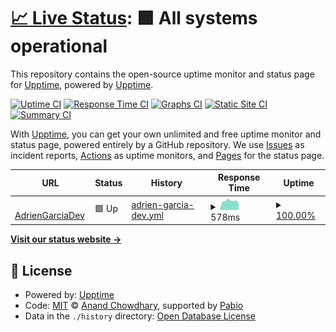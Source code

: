 # [📈 Live Status](https://adriengarciadev.fr): <!--live status--> **🟩 All systems operational**

This repository contains the open-source uptime monitor and status page for [Upptime](https://upptime.js.org), powered by [Upptime](https://github.com/upptime/upptime).

[![Uptime CI](https://github.com/adriengarciadev/test-status-page/workflows/Uptime%20CI/badge.svg)](https://github.com/adriengarciadev/test-status-page/actions?query=workflow%3A%22Uptime+CI%22)
[![Response Time CI](https://github.com/adriengarciadev/test-status-page/workflows/Response%20Time%20CI/badge.svg)](https://github.com/adriengarciadev/test-status-page/actions?query=workflow%3A%22Response+Time+CI%22)
[![Graphs CI](https://github.com/adriengarciadev/test-status-page/workflows/Graphs%20CI/badge.svg)](https://github.com/adriengarciadev/test-status-page/actions?query=workflow%3A%22Graphs+CI%22)
[![Static Site CI](https://github.com/adriengarciadev/test-status-page/workflows/Static%20Site%20CI/badge.svg)](https://github.com/adriengarciadev/test-status-page/actions?query=workflow%3A%22Static+Site+CI%22)
[![Summary CI](https://github.com/adriengarciadev/test-status-page/workflows/Summary%20CI/badge.svg)](https://github.com/adriengarciadev/test-status-page/actions?query=workflow%3A%22Summary+CI%22)

With [Upptime](https://upptime.js.org), you can get your own unlimited and free uptime monitor and status page, powered entirely by a GitHub repository. We use [Issues](https://github.com/upptime/upptime/issues) as incident reports, [Actions](https://github.com/adriengarciadev/test-status-page/actions) as uptime monitors, and [Pages](https://adriengarciadev.fr) for the status page.

<!--start: status pages-->
<!-- This summary is generated by Upptime (https://github.com/upptime/upptime) -->
<!-- Do not edit this manually, your changes will be overwritten -->
<!-- prettier-ignore -->
| URL | Status | History | Response Time | Uptime |
| --- | ------ | ------- | ------------- | ------ |
| <img alt="" src="https://icons.duckduckgo.com/ip3/adriengarciadev.fr.ico" height="13"> [AdrienGarciaDev](https://adriengarciadev.fr) | 🟩 Up | [adrien-garcia-dev.yml](https://github.com/adriengarciadev/test-status-page/commits/HEAD/history/adrien-garcia-dev.yml) | <details><summary><img alt="Response time graph" src="./graphs/adrien-garcia-dev/response-time-week.png" height="20"> 578ms</summary><br><a href="https://status.adriengarciadev.fr/history/adrien-garcia-dev"><img alt="Response time 534" src="https://img.shields.io/endpoint?url=https%3A%2F%2Fraw.githubusercontent.com%2Fadriengarciadev%2Ftest-status-page%2FHEAD%2Fapi%2Fadrien-garcia-dev%2Fresponse-time.json"></a><br><a href="https://status.adriengarciadev.fr/history/adrien-garcia-dev"><img alt="24-hour response time 588" src="https://img.shields.io/endpoint?url=https%3A%2F%2Fraw.githubusercontent.com%2Fadriengarciadev%2Ftest-status-page%2FHEAD%2Fapi%2Fadrien-garcia-dev%2Fresponse-time-day.json"></a><br><a href="https://status.adriengarciadev.fr/history/adrien-garcia-dev"><img alt="7-day response time 578" src="https://img.shields.io/endpoint?url=https%3A%2F%2Fraw.githubusercontent.com%2Fadriengarciadev%2Ftest-status-page%2FHEAD%2Fapi%2Fadrien-garcia-dev%2Fresponse-time-week.json"></a><br><a href="https://status.adriengarciadev.fr/history/adrien-garcia-dev"><img alt="30-day response time 494" src="https://img.shields.io/endpoint?url=https%3A%2F%2Fraw.githubusercontent.com%2Fadriengarciadev%2Ftest-status-page%2FHEAD%2Fapi%2Fadrien-garcia-dev%2Fresponse-time-month.json"></a><br><a href="https://status.adriengarciadev.fr/history/adrien-garcia-dev"><img alt="1-year response time 534" src="https://img.shields.io/endpoint?url=https%3A%2F%2Fraw.githubusercontent.com%2Fadriengarciadev%2Ftest-status-page%2FHEAD%2Fapi%2Fadrien-garcia-dev%2Fresponse-time-year.json"></a></details> | <details><summary><a href="https://status.adriengarciadev.fr/history/adrien-garcia-dev">100.00%</a></summary><a href="https://status.adriengarciadev.fr/history/adrien-garcia-dev"><img alt="All-time uptime 99.22%" src="https://img.shields.io/endpoint?url=https%3A%2F%2Fraw.githubusercontent.com%2Fadriengarciadev%2Ftest-status-page%2FHEAD%2Fapi%2Fadrien-garcia-dev%2Fuptime.json"></a><br><a href="https://status.adriengarciadev.fr/history/adrien-garcia-dev"><img alt="24-hour uptime 100.00%" src="https://img.shields.io/endpoint?url=https%3A%2F%2Fraw.githubusercontent.com%2Fadriengarciadev%2Ftest-status-page%2FHEAD%2Fapi%2Fadrien-garcia-dev%2Fuptime-day.json"></a><br><a href="https://status.adriengarciadev.fr/history/adrien-garcia-dev"><img alt="7-day uptime 100.00%" src="https://img.shields.io/endpoint?url=https%3A%2F%2Fraw.githubusercontent.com%2Fadriengarciadev%2Ftest-status-page%2FHEAD%2Fapi%2Fadrien-garcia-dev%2Fuptime-week.json"></a><br><a href="https://status.adriengarciadev.fr/history/adrien-garcia-dev"><img alt="30-day uptime 99.46%" src="https://img.shields.io/endpoint?url=https%3A%2F%2Fraw.githubusercontent.com%2Fadriengarciadev%2Ftest-status-page%2FHEAD%2Fapi%2Fadrien-garcia-dev%2Fuptime-month.json"></a><br><a href="https://status.adriengarciadev.fr/history/adrien-garcia-dev"><img alt="1-year uptime 99.22%" src="https://img.shields.io/endpoint?url=https%3A%2F%2Fraw.githubusercontent.com%2Fadriengarciadev%2Ftest-status-page%2FHEAD%2Fapi%2Fadrien-garcia-dev%2Fuptime-year.json"></a></details>

<!--end: status pages-->

[**Visit our status website →**](https://adriengarciadev.fr)

## 📄 License

- Powered by: [Upptime](https://github.com/upptime/upptime)
- Code: [MIT](./LICENSE) © [Anand Chowdhary](https://anandchowdhary.com), supported by [Pabio](https://pabio.com)
- Data in the `./history` directory: [Open Database License](https://opendatacommons.org/licenses/odbl/1-0/)
